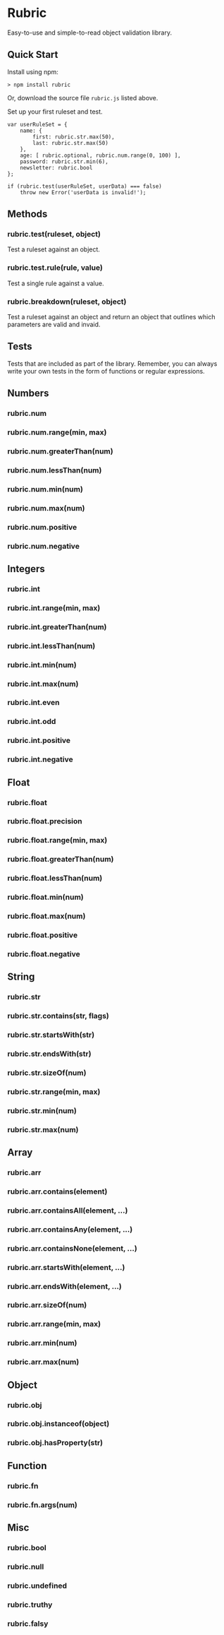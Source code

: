 # Rubric

Easy-to-use and simple-to-read object validation library.

## Quick Start

Install using npm:

```
> npm install rubric
```

Or, download the source file `rubric.js` listed above.

Set up your first ruleset and test.

```
var userRuleSet = {
    name: {
        first: rubric.str.max(50),
        last: rubric.str.max(50)
    },
    age: [ rubric.optional, rubric.num.range(0, 100) ],
    password: rubric.str.min(6),
    newsletter: rubric.bool
};

if (rubric.test(userRuleSet, userData) === false)
    throw new Error('userData is invalid!');
```

## Methods

### rubric.test(ruleset, object)

Test a ruleset against an object.

### rubric.test.rule(rule, value)

Test a single rule against a value.

### rubric.breakdown(ruleset, object)

Test a ruleset against an object and return an object that outlines which parameters are valid and invaid.

## Tests

Tests that are included as part of the library. Remember, you can always write your own tests in the form of functions or regular expressions.

## Numbers

### rubric.num

### rubric.num.range(min, max)

### rubric.num.greaterThan(num)

### rubric.num.lessThan(num)

### rubric.num.min(num)

### rubric.num.max(num)

### rubric.num.positive

### rubric.num.negative

## Integers

### rubric.int

### rubric.int.range(min, max)

### rubric.int.greaterThan(num)

### rubric.int.lessThan(num)

### rubric.int.min(num)

### rubric.int.max(num)

### rubric.int.even

### rubric.int.odd

### rubric.int.positive

### rubric.int.negative

## Float

### rubric.float

### rubric.float.precision

### rubric.float.range(min, max)

### rubric.float.greaterThan(num)

### rubric.float.lessThan(num)

### rubric.float.min(num)

### rubric.float.max(num)

### rubric.float.positive

### rubric.float.negative

## String

### rubric.str

### rubric.str.contains(str, flags)

### rubric.str.startsWith(str)

### rubric.str.endsWith(str)

### rubric.str.sizeOf(num)

### rubric.str.range(min, max)

### rubric.str.min(num)

### rubric.str.max(num)

## Array

### rubric.arr

### rubric.arr.contains(element)

### rubric.arr.containsAll(element, ...)

### rubric.arr.containsAny(element, ...)

### rubric.arr.containsNone(element, ...)

### rubric.arr.startsWith(element, ...)

### rubric.arr.endsWith(element, ...)

### rubric.arr.sizeOf(num)

### rubric.arr.range(min, max)

### rubric.arr.min(num)

### rubric.arr.max(num)

## Object

### rubric.obj

### rubric.obj.instanceof(object)

### rubric.obj.hasProperty(str)

## Function

### rubric.fn

### rubric.fn.args(num)

## Misc

### rubric.bool

### rubric.null

### rubric.undefined

### rubric.truthy

### rubric.falsy
